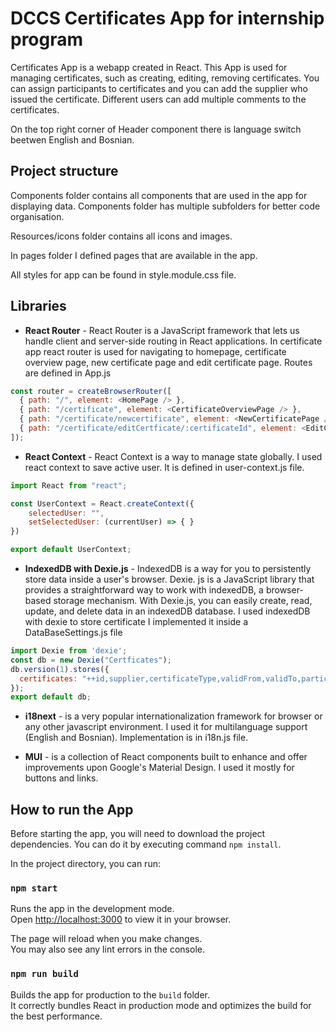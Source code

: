 # DCCS Certificates App for internship program

Certificates App is a webapp created in React. This App is used for managing certificates, such as creating, editing, removing certificates. You can assign participants to certificates and you can add the supplier who issued the certificate. Different users can add multiple comments to the certificates. 

On the top right corner of Header component there is language switch beetwen English and Bosnian. 

## Project structure
Components folder contains all components that are used in the app for displaying data. Components folder has multiple subfolders for better code organisation.

Resources/icons folder contains all icons and images.
  
In pages folder I defined pages that are available in the app. 

All styles for app can be found in style.module.css file.

## Libraries

* **React Router** - React Router is a JavaScript framework that lets us handle client and server-side routing in React applications. In certificate app react router is used for navigating to homepage, certificate overview page, new certificate page and edit certificate page. Routes are defined in App.js 

```js
const router = createBrowserRouter([
  { path: "/", element: <HomePage /> },
  { path: "/certificate", element: <CertificateOverviewPage /> },
  { path: "/certificate/newcertificate", element: <NewCertificatePage /> },
  { path: "/certificate/editCertficate/:certificateId", element: <EditCertificatePage /> },
]);
```
* **React Context** - React Context is a way to manage state globally. I used react context to save active user. It is defined in user-context.js file.
```js
import React from "react";

const UserContext = React.createContext({
    selectedUser: "",
    setSelectedUser: (currentUser) => { }
})

export default UserContext;
```
* **IndexedDB with Dexie.js** - IndexedDB is a way for you to persistently store data inside a user's browser. Dexie. js is a JavaScript library that provides a straightforward way to work with indexedDB, a browser-based storage mechanism. With Dexie.js, you can easily create, read, update, and delete data in an indexedDB database. I used indexedDB with dexie to store certificate I implemented it inside a DataBaseSettings.js file
```js
import Dexie from 'dexie';
const db = new Dexie("Certficates");
db.version(1).stores({
  certificates: "++id,supplier,certificateType,validFrom,validTo,participants,comments",
});
export default db;
```
* **i18next** - is a very popular internationalization framework for browser or any other javascript environment. I used it for multilanguage support (English and Bosnian). Implementation is in i18n.js file.

* **MUI** - is a collection of React components built to enhance and offer improvements upon Google's Material Design. I used it mostly for buttons and links.

## How to run the App

Before starting the app, you will need to download the project dependencies. You can do it by executing command `npm install`.

In the project directory, you can run:

### `npm start`

Runs the app in the development mode.\
Open [http://localhost:3000](http://localhost:3000) to view it in your browser.

The page will reload when you make changes.\
You may also see any lint errors in the console.

### `npm run build`

Builds the app for production to the `build` folder.\
It correctly bundles React in production mode and optimizes the build for the best performance.

